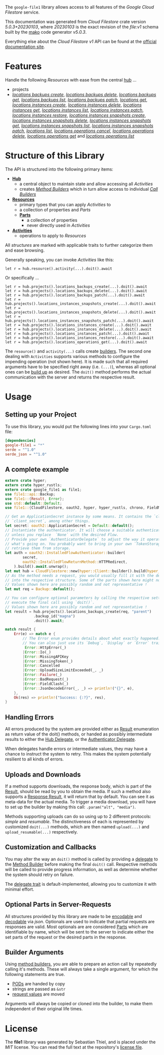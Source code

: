 <!---
DO NOT EDIT !
This file was generated automatically from 'src/generator/templates/api/README.md.mako'
DO NOT EDIT !
-->
The `google-file1` library allows access to all features of the *Google Cloud Filestore* service.

This documentation was generated from *Cloud Filestore* crate version *5.0.3+20230103*, where *20230103* is the exact revision of the *file:v1* schema built by the [mako](http://www.makotemplates.org/) code generator *v5.0.3*.

Everything else about the *Cloud Filestore* *v1* API can be found at the
[official documentation site](https://cloud.google.com/filestore/).
# Features

Handle the following *Resources* with ease from the central [hub](https://docs.rs/google-file1/5.0.3+20230103/google_file1/CloudFilestore) ... 

* projects
 * [*locations backups create*](https://docs.rs/google-file1/5.0.3+20230103/google_file1/api::ProjectLocationBackupCreateCall), [*locations backups delete*](https://docs.rs/google-file1/5.0.3+20230103/google_file1/api::ProjectLocationBackupDeleteCall), [*locations backups get*](https://docs.rs/google-file1/5.0.3+20230103/google_file1/api::ProjectLocationBackupGetCall), [*locations backups list*](https://docs.rs/google-file1/5.0.3+20230103/google_file1/api::ProjectLocationBackupListCall), [*locations backups patch*](https://docs.rs/google-file1/5.0.3+20230103/google_file1/api::ProjectLocationBackupPatchCall), [*locations get*](https://docs.rs/google-file1/5.0.3+20230103/google_file1/api::ProjectLocationGetCall), [*locations instances create*](https://docs.rs/google-file1/5.0.3+20230103/google_file1/api::ProjectLocationInstanceCreateCall), [*locations instances delete*](https://docs.rs/google-file1/5.0.3+20230103/google_file1/api::ProjectLocationInstanceDeleteCall), [*locations instances get*](https://docs.rs/google-file1/5.0.3+20230103/google_file1/api::ProjectLocationInstanceGetCall), [*locations instances list*](https://docs.rs/google-file1/5.0.3+20230103/google_file1/api::ProjectLocationInstanceListCall), [*locations instances patch*](https://docs.rs/google-file1/5.0.3+20230103/google_file1/api::ProjectLocationInstancePatchCall), [*locations instances restore*](https://docs.rs/google-file1/5.0.3+20230103/google_file1/api::ProjectLocationInstanceRestoreCall), [*locations instances snapshots create*](https://docs.rs/google-file1/5.0.3+20230103/google_file1/api::ProjectLocationInstanceSnapshotCreateCall), [*locations instances snapshots delete*](https://docs.rs/google-file1/5.0.3+20230103/google_file1/api::ProjectLocationInstanceSnapshotDeleteCall), [*locations instances snapshots get*](https://docs.rs/google-file1/5.0.3+20230103/google_file1/api::ProjectLocationInstanceSnapshotGetCall), [*locations instances snapshots list*](https://docs.rs/google-file1/5.0.3+20230103/google_file1/api::ProjectLocationInstanceSnapshotListCall), [*locations instances snapshots patch*](https://docs.rs/google-file1/5.0.3+20230103/google_file1/api::ProjectLocationInstanceSnapshotPatchCall), [*locations list*](https://docs.rs/google-file1/5.0.3+20230103/google_file1/api::ProjectLocationListCall), [*locations operations cancel*](https://docs.rs/google-file1/5.0.3+20230103/google_file1/api::ProjectLocationOperationCancelCall), [*locations operations delete*](https://docs.rs/google-file1/5.0.3+20230103/google_file1/api::ProjectLocationOperationDeleteCall), [*locations operations get*](https://docs.rs/google-file1/5.0.3+20230103/google_file1/api::ProjectLocationOperationGetCall) and [*locations operations list*](https://docs.rs/google-file1/5.0.3+20230103/google_file1/api::ProjectLocationOperationListCall)




# Structure of this Library

The API is structured into the following primary items:

* **[Hub](https://docs.rs/google-file1/5.0.3+20230103/google_file1/CloudFilestore)**
    * a central object to maintain state and allow accessing all *Activities*
    * creates [*Method Builders*](https://docs.rs/google-file1/5.0.3+20230103/google_file1/client::MethodsBuilder) which in turn
      allow access to individual [*Call Builders*](https://docs.rs/google-file1/5.0.3+20230103/google_file1/client::CallBuilder)
* **[Resources](https://docs.rs/google-file1/5.0.3+20230103/google_file1/client::Resource)**
    * primary types that you can apply *Activities* to
    * a collection of properties and *Parts*
    * **[Parts](https://docs.rs/google-file1/5.0.3+20230103/google_file1/client::Part)**
        * a collection of properties
        * never directly used in *Activities*
* **[Activities](https://docs.rs/google-file1/5.0.3+20230103/google_file1/client::CallBuilder)**
    * operations to apply to *Resources*

All *structures* are marked with applicable traits to further categorize them and ease browsing.

Generally speaking, you can invoke *Activities* like this:

```Rust,ignore
let r = hub.resource().activity(...).doit().await
```

Or specifically ...

```ignore
let r = hub.projects().locations_backups_create(...).doit().await
let r = hub.projects().locations_backups_delete(...).doit().await
let r = hub.projects().locations_backups_patch(...).doit().await
let r = hub.projects().locations_instances_snapshots_create(...).doit().await
let r = hub.projects().locations_instances_snapshots_delete(...).doit().await
let r = hub.projects().locations_instances_snapshots_patch(...).doit().await
let r = hub.projects().locations_instances_create(...).doit().await
let r = hub.projects().locations_instances_delete(...).doit().await
let r = hub.projects().locations_instances_patch(...).doit().await
let r = hub.projects().locations_instances_restore(...).doit().await
let r = hub.projects().locations_operations_get(...).doit().await
```

The `resource()` and `activity(...)` calls create [builders][builder-pattern]. The second one dealing with `Activities` 
supports various methods to configure the impending operation (not shown here). It is made such that all required arguments have to be 
specified right away (i.e. `(...)`), whereas all optional ones can be [build up][builder-pattern] as desired.
The `doit()` method performs the actual communication with the server and returns the respective result.

# Usage

## Setting up your Project

To use this library, you would put the following lines into your `Cargo.toml` file:

```toml
[dependencies]
google-file1 = "*"
serde = "^1.0"
serde_json = "^1.0"
```

## A complete example

```Rust
extern crate hyper;
extern crate hyper_rustls;
extern crate google_file1 as file1;
use file1::api::Backup;
use file1::{Result, Error};
use std::default::Default;
use file1::{CloudFilestore, oauth2, hyper, hyper_rustls, chrono, FieldMask};

// Get an ApplicationSecret instance by some means. It contains the `client_id` and 
// `client_secret`, among other things.
let secret: oauth2::ApplicationSecret = Default::default();
// Instantiate the authenticator. It will choose a suitable authentication flow for you, 
// unless you replace  `None` with the desired Flow.
// Provide your own `AuthenticatorDelegate` to adjust the way it operates and get feedback about 
// what's going on. You probably want to bring in your own `TokenStorage` to persist tokens and
// retrieve them from storage.
let auth = oauth2::InstalledFlowAuthenticator::builder(
        secret,
        oauth2::InstalledFlowReturnMethod::HTTPRedirect,
    ).build().await.unwrap();
let mut hub = CloudFilestore::new(hyper::Client::builder().build(hyper_rustls::HttpsConnectorBuilder::new().with_native_roots().https_or_http().enable_http1().build()), auth);
// As the method needs a request, you would usually fill it with the desired information
// into the respective structure. Some of the parts shown here might not be applicable !
// Values shown here are possibly random and not representative !
let mut req = Backup::default();

// You can configure optional parameters by calling the respective setters at will, and
// execute the final call using `doit()`.
// Values shown here are possibly random and not representative !
let result = hub.projects().locations_backups_create(req, "parent")
             .backup_id("magna")
             .doit().await;

match result {
    Err(e) => match e {
        // The Error enum provides details about what exactly happened.
        // You can also just use its `Debug`, `Display` or `Error` traits
         Error::HttpError(_)
        |Error::Io(_)
        |Error::MissingAPIKey
        |Error::MissingToken(_)
        |Error::Cancelled
        |Error::UploadSizeLimitExceeded(_, _)
        |Error::Failure(_)
        |Error::BadRequest(_)
        |Error::FieldClash(_)
        |Error::JsonDecodeError(_, _) => println!("{}", e),
    },
    Ok(res) => println!("Success: {:?}", res),
}

```
## Handling Errors

All errors produced by the system are provided either as [Result](https://docs.rs/google-file1/5.0.3+20230103/google_file1/client::Result) enumeration as return value of
the doit() methods, or handed as possibly intermediate results to either the 
[Hub Delegate](https://docs.rs/google-file1/5.0.3+20230103/google_file1/client::Delegate), or the [Authenticator Delegate](https://docs.rs/yup-oauth2/*/yup_oauth2/trait.AuthenticatorDelegate.html).

When delegates handle errors or intermediate values, they may have a chance to instruct the system to retry. This 
makes the system potentially resilient to all kinds of errors.

## Uploads and Downloads
If a method supports downloads, the response body, which is part of the [Result](https://docs.rs/google-file1/5.0.3+20230103/google_file1/client::Result), should be
read by you to obtain the media.
If such a method also supports a [Response Result](https://docs.rs/google-file1/5.0.3+20230103/google_file1/client::ResponseResult), it will return that by default.
You can see it as meta-data for the actual media. To trigger a media download, you will have to set up the builder by making
this call: `.param("alt", "media")`.

Methods supporting uploads can do so using up to 2 different protocols: 
*simple* and *resumable*. The distinctiveness of each is represented by customized 
`doit(...)` methods, which are then named `upload(...)` and `upload_resumable(...)` respectively.

## Customization and Callbacks

You may alter the way an `doit()` method is called by providing a [delegate](https://docs.rs/google-file1/5.0.3+20230103/google_file1/client::Delegate) to the 
[Method Builder](https://docs.rs/google-file1/5.0.3+20230103/google_file1/client::CallBuilder) before making the final `doit()` call. 
Respective methods will be called to provide progress information, as well as determine whether the system should 
retry on failure.

The [delegate trait](https://docs.rs/google-file1/5.0.3+20230103/google_file1/client::Delegate) is default-implemented, allowing you to customize it with minimal effort.

## Optional Parts in Server-Requests

All structures provided by this library are made to be [encodable](https://docs.rs/google-file1/5.0.3+20230103/google_file1/client::RequestValue) and 
[decodable](https://docs.rs/google-file1/5.0.3+20230103/google_file1/client::ResponseResult) via *json*. Optionals are used to indicate that partial requests are responses 
are valid.
Most optionals are are considered [Parts](https://docs.rs/google-file1/5.0.3+20230103/google_file1/client::Part) which are identifiable by name, which will be sent to 
the server to indicate either the set parts of the request or the desired parts in the response.

## Builder Arguments

Using [method builders](https://docs.rs/google-file1/5.0.3+20230103/google_file1/client::CallBuilder), you are able to prepare an action call by repeatedly calling it's methods.
These will always take a single argument, for which the following statements are true.

* [PODs][wiki-pod] are handed by copy
* strings are passed as `&str`
* [request values](https://docs.rs/google-file1/5.0.3+20230103/google_file1/client::RequestValue) are moved

Arguments will always be copied or cloned into the builder, to make them independent of their original life times.

[wiki-pod]: http://en.wikipedia.org/wiki/Plain_old_data_structure
[builder-pattern]: http://en.wikipedia.org/wiki/Builder_pattern
[google-go-api]: https://github.com/google/google-api-go-client

# License
The **file1** library was generated by Sebastian Thiel, and is placed 
under the *MIT* license.
You can read the full text at the repository's [license file][repo-license].

[repo-license]: https://github.com/Byron/google-apis-rsblob/main/LICENSE.md

